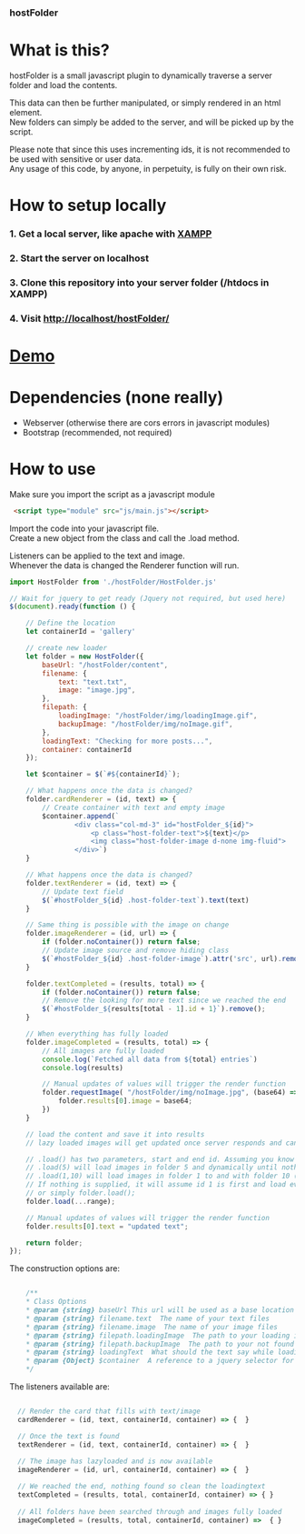 ### hostFolder

# What is this?
hostFolder is a small javascript plugin to dynamically traverse a server folder and load the contents.  

This data can then be further manipulated, or simply rendered in an html element.  
New folders can simply be added to the server, and will be picked up by the script.    

Please note that since this uses incrementing ids, it is not recommended to be used with sensitive or user data.  
Any usage of this code, by anyone, in perpetuity, is fully on their own risk.   


# How to setup locally

### 1. Get a local server, like apache with [XAMPP](https://www.apachefriends.org/index.html)
### 2. Start the server on localhost
### 3. Clone this repository into your server folder (/htdocs in XAMPP)
### 4. Visit [http://localhost/hostFolder/](http://localhost/hostFolder/)  
  
  
# [Demo](http://mikaelhellsen.com/hostFolder/)  

  
# Dependencies (none really)
- Webserver (otherwise there are cors errors in javascript modules)
- Bootstrap (recommended, not required)


# How to use

Make sure you import the script as a javascript module

```html
 <script type="module" src="js/main.js"></script>
```

Import the code into your javascript file.  
Create a new object from the class and call the .load method.  

Listeners can be applied to the text and image.  
Whenever the data is changed the Renderer function will run.  

```javascript
import HostFolder from './hostFolder/HostFolder.js'

// Wait for jquery to get ready (Jquery not required, but used here)
$(document).ready(function () {

    // Define the location
    let containerId = 'gallery'

    // create new loader
    let folder = new HostFolder({
        baseUrl: "/hostFolder/content",
        filename: {
            text: "text.txt",
            image: "image.jpg",
        },
        filepath: {
            loadingImage: "/hostFolder/img/loadingImage.gif",
            backupImage: "/hostFolder/img/noImage.gif",
        },
        loadingText: "Checking for more posts...",
        container: containerId
    });

    let $container = $(`#${containerId}`);

    // What happens once the data is changed?
    folder.cardRenderer = (id, text) => {
        // Create container with text and empty image
        $container.append(`
                <div class="col-md-3" id="hostFolder_${id}">
                    <p class="host-folder-text">${text}</p>
                    <img class="host-folder-image d-none img-fluid">
                </div>`)
    }

    // What happens once the data is changed?
    folder.textRenderer = (id, text) => {
        // Update text field
        $(`#hostFolder_${id} .host-folder-text`).text(text)
    }

    // Same thing is possible with the image on change
    folder.imageRenderer = (id, url) => {
        if (folder.noContainer()) return false;
        // Update image source and remove hiding class
        $(`#hostFolder_${id} .host-folder-image`).attr('src', url).removeClass('d-none')
    }

    folder.textCompleted = (results, total) => {
        if (folder.noContainer()) return false;
        // Remove the looking for more text since we reached the end
        $(`#hostFolder_${results[total - 1].id + 1}`).remove();
    }

    // When everything has fully loaded
    folder.imageCompleted = (results, total) => {
        // All images are fully loaded
        console.log(`Fetched all data from ${total} entries`)
        console.log(results)

        // Manual updates of values will trigger the render function
        folder.requestImage( "/hostFolder/img/noImage.jpg", (base64) => {
            folder.results[0].image = base64;
        })
    }

    // load the content and save it into results
    // lazy loaded images will get updated once server responds and can be found in folder.results

    // .load() has two parameters, start and end id. Assuming you know how many images you want, you can target ids.
    // .load(5) will load images in folder 5 and dynamically until nothing more exists
    // .load(1,10) will load images in folder 1 to and with folder 10 (assuming 10 exists, otherwise it exists at the last image)
    // If nothing is supplied, it will assume id 1 is first and load everything after
    // or simply folder.load();
    folder.load(...range);

    // Manual updates of values will trigger the render function
    folder.results[0].text = "updated text";

    return folder;
});
```

The construction options are: 

```javascript

    /**
    * Class Options
    * @param {string} baseUrl This url will be used as a base location when creating paths
    * @param {string} filename.text  The name of your text files
    * @param {string} filename.image  The name of your image files
    * @param {string} filepath.loadingImage  The path to your loading image, relative to baseUrl
    * @param {string} filepath.backupImage  The path to your not found image, relative to baseUrl
    * @param {string} loadingText  What should the text say while loading new results?
    * @param {Object} $container  A reference to a jquery selector for the container you want the content in
    */

```

The listeners available are:

```javascript

  // Render the card that fills with text/image
  cardRenderer = (id, text, containerId, container) => {  }

  // Once the text is found
  textRenderer = (id, text, containerId, container) => {  }
  
  // The image has lazyloaded and is now available
  imageRenderer = (id, url, containerId, container) => {  }

  // We reached the end, nothing found so clean the loadingtext
  textCompleted = (results, total, containerId, container) => { }
  
  // All folders have been searched through and images fully loaded
  imageCompleted = (results, total, containerId, container) =>  { }

```